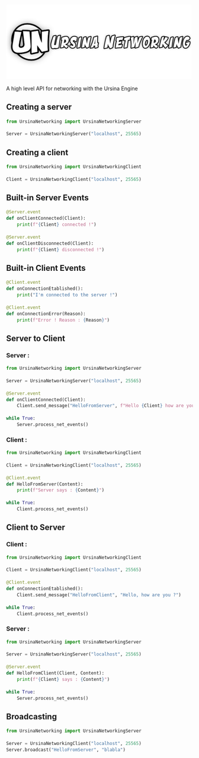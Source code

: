 <img src="https://raw.githubusercontent.com/kstzl/UrsinaNetworking/main/UrsinaNetworking_banner.png" width="500">

A high level API for networking with the Ursina Engine

## Creating a server
```python
from UrsinaNetworking import UrsinaNetworkingServer

Server = UrsinaNetworkingServer("localhost", 25565)
```

## Creating a client
```python
from UrsinaNetworking import UrsinaNetworkingClient

Client = UrsinaNetworkingClient("localhost", 25565)
```

## Built-in Server Events
```python
@Server.event
def onClientConnected(Client):
    print(f"{Client} connected !")

@Server.event
def onClientDisconnected(Client):
    print(f"{Client} disconnected !")
```

## Built-in Client Events
```python
@Client.event
def onConnectionEtablished():
    print("I'm connected to the server !")
  
@Client.event
def onConnectionError(Reason):
    print(f"Error ! Reason : {Reason}")
```

## Server to Client
### Server :
```python
from UrsinaNetworking import UrsinaNetworkingServer

Server = UrsinaNetworkingServer("localhost", 25565)

@Server.event
def onClientConnected(Client):
    Client.send_message("HelloFromServer", f"Hello {Client} how are you ?! :D")

while True:
    Server.process_net_events()
```
### Client :
```python
from UrsinaNetworking import UrsinaNetworkingClient

Client = UrsinaNetworkingClient("localhost", 25565)

@Client.event
def HelloFromServer(Content):
    print(f"Server says : {Content}")
    
while True:
    Client.process_net_events()
```

## Client to Server
### Client :
```python
from UrsinaNetworking import UrsinaNetworkingClient

Client = UrsinaNetworkingClient("localhost", 25565)

@Client.event
def onConnectionEtablished():
    Client.send_message("HelloFromClient", "Hello, how are you ?")

while True:
    Client.process_net_events()
```
### Server :
```python
from UrsinaNetworking import UrsinaNetworkingServer

Server = UrsinaNetworkingServer("localhost", 25565)

@Server.event
def HelloFromClient(Client, Content):
    print(f"{Client} says : {Content}")

while True:
    Server.process_net_events()
```

## Broadcasting
```python
from UrsinaNetworking import UrsinaNetworkingServer

Server = UrsinaNetworkingClient("localhost", 25565)
Server.broadcast("HelloFromServer", "blabla")
```
